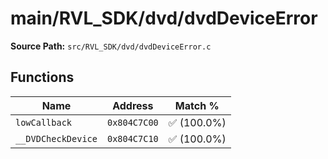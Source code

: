# main/RVL_SDK/dvd/dvdDeviceError

**Source Path:** `src/RVL_SDK/dvd/dvdDeviceError.c`

## Functions

| Name | Address | Match % |
|------|---------|---------|
| `lowCallback` | `0x804C7C00` | :white_check_mark: (100.0%) |
| `__DVDCheckDevice` | `0x804C7C10` | :white_check_mark: (100.0%) |